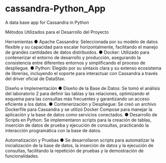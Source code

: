 # cassandra-Python_App
A data base app for Cassandra in Python

Métodos Utilizados para el Desarrollo del Proyecto

Herramientas
● Apache Cassandra: Seleccionada por su modelo de datos flexible y su capacidad para escalar horizontalmente, facilitando el manejo de grandes cantidades de datos distribuidos.
● Docker: Utilizado para contenerizar el entorno de desarrollo y producción, asegurando la consistencia entre diferentes entornos y simplificando el proceso de despliegue.
● Python: Elegido por su sintaxis clara y su extenso ecosistema de librerías, incluyendo el soporte para interactuar con Cassandra a través del driver oficial de DataStax.

Diseño e Implementación
● Diseño de la Base de Datos: Se tomó el análisis del laboratorio 2 para definir las tablas y las relaciones, optimizando el esquema para las consultas más frecuentes y garantizando un acceso eficiente a los datos.
● Contenerización y Despliegue: Se creó un archivo Dockerfile para Cassandra y se utilizó Docker Compose para manejar la aplicación y la base de datos como servicios conectados.
● Desarrollo de Scripts en Python: Se implementaron scripts para la creación de tablas, inserción de datos de prueba y ejecución de consultas, practicando la interacción programática con la base de datos.

Automatización y Pruebas
● Se desarrollaron scripts para automatizar la inicialización de la base de datos, la inserción de datos y la ejecución de consultas, facilitando la repetición de pruebas y la demostración de funcionalidades.
